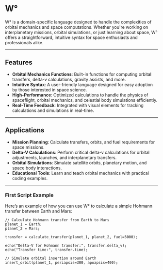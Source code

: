 # W°

W° is a domain-specific language designed to handle the complexities of orbital mechanics and space computations. Whether you're working on interplanetary missions, orbital simulations, or just learning about space, W° offers a straightforward, intuitive syntax for space enthusiasts and professionals alike.

---

## Features

- **Orbital Mechanics Functions**: Built-in functions for computing orbital transfers, delta-v calculations, gravity assists, and more.
- **Intuitive Syntax**: A user-friendly language designed for easy adoption by those interested in space science.
- **High-Performance**: Optimized calculations to handle the physics of spaceflight, orbital mechanics, and celestial body simulations efficiently.
- **Real-Time Feedback**: Integrated with visual elements for tracking calculations and simulations in real-time.

---

## Applications

- **Mission Planning**: Calculate transfers, orbits, and fuel requirements for space missions.
- **Delta-V Calculations**: Perform critical delta-v calculations for orbital adjustments, launches, and interplanetary transfers.
- **Orbital Simulations**: Simulate satellite orbits, planetary motion, and space body interactions.
- **Educational Tools**: Learn and teach orbital mechanics with practical coding examples.

---

### First Script Example

Here’s an example of how you can use W° to calculate a simple Hohmann transfer between Earth and Mars:

```W-Grad
// Calculate Hohmann transfer from Earth to Mars
planet_1 = Earth;
planet_2 = Mars;

transfer = calculate_transfer(planet_1, planet_2, fuel=5000);

echo("Delta-V for Hohmann transfer:", transfer.delta_v);
echo("Transfer time:", transfer.time);

// Simulate orbital insertion around Earth
insert_orbit(planet_1, periapsis=300, apoapsis=400);
